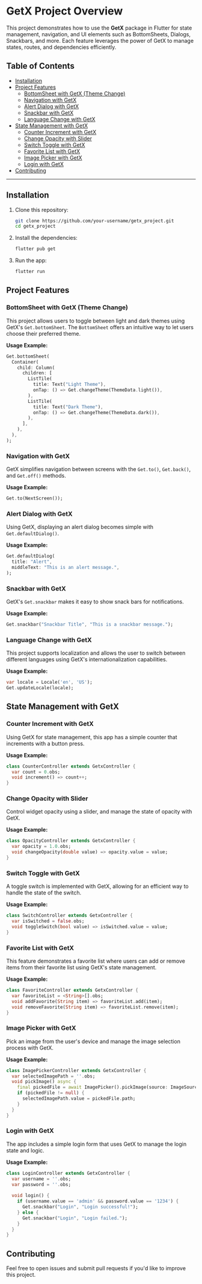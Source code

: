 
# GetX Project Overview

This project demonstrates how to use the **GetX** package in Flutter for state management, navigation, and UI elements such as BottomSheets, Dialogs, Snackbars, and more. Each feature leverages the power of GetX to manage states, routes, and dependencies efficiently.

## Table of Contents

- [Installation](#installation)
- [Project Features](#project-features)
  - [BottomSheet with GetX (Theme Change)](#bottomsheet-with-getx-theme-change)
  - [Navigation with GetX](#navigation-with-getx)
  - [Alert Dialog with GetX](#alert-dialog-with-getx)
  - [Snackbar with GetX](#snackbar-with-getx)
  - [Language Change with GetX](#language-change-with-getx)
- [State Management with GetX](#state-management-with-getx)
  - [Counter Increment with GetX](#counter-increment-with-getx)
  - [Change Opacity with Slider](#change-opacity-with-slider)
  - [Switch Toggle with GetX](#switch-toggle-with-getx)
  - [Favorite List with GetX](#favorite-list-with-getx)
  - [Image Picker with GetX](#image-picker-with-getx)
  - [Login with GetX](#login-with-getx)
- [Contributing](#contributing)

---

## Installation

1. Clone this repository:
   ```bash
   git clone https://github.com/your-username/getx_project.git
   cd getx_project
   ```

2. Install the dependencies:
   ```bash
   flutter pub get
   ```

3. Run the app:
   ```bash
   flutter run
   ```

## Project Features

### BottomSheet with GetX (Theme Change)

This project allows users to toggle between light and dark themes using GetX's `Get.bottomSheet`. The `BottomSheet` offers an intuitive way to let users choose their preferred theme.

**Usage Example:**
```dart
Get.bottomSheet(
  Container(
    child: Column(
      children: [
        ListTile(
          title: Text("Light Theme"),
          onTap: () => Get.changeTheme(ThemeData.light()),
        ),
        ListTile(
          title: Text("Dark Theme"),
          onTap: () => Get.changeTheme(ThemeData.dark()),
        ),
      ],
    ),
  ),
);
```

### Navigation with GetX

GetX simplifies navigation between screens with the `Get.to()`, `Get.back()`, and `Get.off()` methods.

**Usage Example:**
```dart
Get.to(NextScreen());
```

### Alert Dialog with GetX

Using GetX, displaying an alert dialog becomes simple with `Get.defaultDialog()`.

**Usage Example:**
```dart
Get.defaultDialog(
  title: "Alert",
  middleText: "This is an alert message.",
);
```

### Snackbar with GetX

GetX's `Get.snackbar` makes it easy to show snack bars for notifications.

**Usage Example:**
```dart
Get.snackbar("Snackbar Title", "This is a snackbar message.");
```

### Language Change with GetX

This project supports localization and allows the user to switch between different languages using GetX's internationalization capabilities.

**Usage Example:**
```dart
var locale = Locale('en', 'US');
Get.updateLocale(locale);
```

## State Management with GetX

### Counter Increment with GetX

Using GetX for state management, this app has a simple counter that increments with a button press.

**Usage Example:**
```dart
class CounterController extends GetxController {
  var count = 0.obs;
  void increment() => count++;
}
```

### Change Opacity with Slider

Control widget opacity using a slider, and manage the state of opacity with GetX.

**Usage Example:**
```dart
class OpacityController extends GetxController {
  var opacity = 1.0.obs;
  void changeOpacity(double value) => opacity.value = value;
}
```

### Switch Toggle with GetX

A toggle switch is implemented with GetX, allowing for an efficient way to handle the state of the switch.

**Usage Example:**
```dart
class SwitchController extends GetxController {
  var isSwitched = false.obs;
  void toggleSwitch(bool value) => isSwitched.value = value;
}
```

### Favorite List with GetX

This feature demonstrates a favorite list where users can add or remove items from their favorite list using GetX's state management.

**Usage Example:**
```dart
class FavoriteController extends GetxController {
  var favoriteList = <String>[].obs;
  void addFavorite(String item) => favoriteList.add(item);
  void removeFavorite(String item) => favoriteList.remove(item);
}
```

### Image Picker with GetX

Pick an image from the user's device and manage the image selection process with GetX.

**Usage Example:**
```dart
class ImagePickerController extends GetxController {
  var selectedImagePath = ''.obs;
  void pickImage() async {
    final pickedFile = await ImagePicker().pickImage(source: ImageSource.gallery);
    if (pickedFile != null) {
      selectedImagePath.value = pickedFile.path;
    }
  }
}
```

### Login with GetX

The app includes a simple login form that uses GetX to manage the login state and logic.

**Usage Example:**
```dart
class LoginController extends GetxController {
  var username = ''.obs;
  var password = ''.obs;
  
  void login() {
    if (username.value == 'admin' && password.value == '1234') {
      Get.snackbar("Login", "Login successful!");
    } else {
      Get.snackbar("Login", "Login failed.");
    }
  }
}
```

## Contributing

Feel free to open issues and submit pull requests if you'd like to improve this project.

